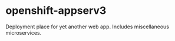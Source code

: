# openshift-appserv3
Deployment place for yet another web app. Includes miscellaneous microservices.
